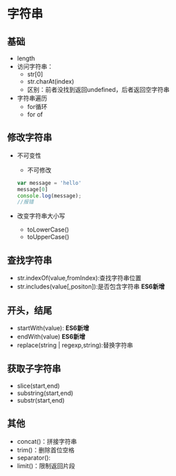 # 字符串

## 基础

- length
- 访问字符串：
  - str[0]
  - str.charAt(index)
  - 区别：前者没找到返回undefined，后者返回空字符串
- 字符串遍历
  - for循环
  - for of

## 修改字符串

- 不可变性

  - 不可修改

  ```js
  var message = 'hello'
  message[0]
  console.log(message);
  //报错
  ```

- 改变字符串大小写

  - toLowerCase()
  - toUpperCase()

## 查找字符串

- str.indexOf(value,fromIndex):查找字符串位置
- str.includes(value[,positon]):是否包含字符串 **ES6新增**

## 开头，结尾

- startWith(value): **ES6新增**
- endWith(value) **ES6新增**
- replace(string | regexp,string):替换字符串

## 获取子字符串

- slice(start,end)
- substring(start,end)
- substr(start,end)

## 其他

- concat()：拼接字符串
- trim()：删除首位空格
- separator():
- limit()：限制返回片段